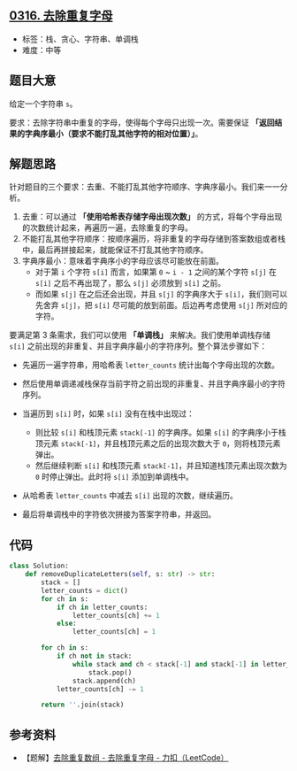 ## [0316. 去除重复字母](https://leetcode-cn.com/problems/remove-duplicate-letters/)

- 标签：栈、贪心、字符串、单调栈
- 难度：中等

## 题目大意

给定一个字符串 `s`。

要求：去除字符串中重复的字母，使得每个字母只出现一次。需要保证 **「返回结果的字典序最小（要求不能打乱其他字符的相对位置）」**。

## 解题思路

针对题目的三个要求：去重、不能打乱其他字符顺序、字典序最小。我们来一一分析。

1. 去重：可以通过 **「使用哈希表存储字母出现次数」** 的方式，将每个字母出现的次数统计起来，再遍历一遍，去除重复的字母。
2. 不能打乱其他字符顺序：按顺序遍历，将非重复的字母存储到答案数组或者栈中，最后再拼接起来，就能保证不打乱其他字符顺序。
3. 字典序最小：意味着字典序小的字母应该尽可能放在前面。
   - 对于第 `i` 个字符 `s[i]` 而言，如果第 `0` ~ `i - 1` 之间的某个字符 `s[j]` 在 `s[i]` 之后不再出现了，那么 `s[j]` 必须放到 `s[i]` 之前。
   - 而如果 `s[j]` 在之后还会出现，并且 `s[j]` 的字典序大于 `s[i]`，我们则可以先舍弃 `s[j]`，把 `s[i]` 尽可能的放到前面。后边再考虑使用 `s[j]` 所对应的字符。

要满足第 3 条需求，我们可以使用 **「单调栈」** 来解决。我们使用单调栈存储 `s[i]` 之前出现的非重复、并且字典序最小的字符序列。整个算法步骤如下：

- 先遍历一遍字符串，用哈希表 `letter_counts` 统计出每个字母出现的次数。
- 然后使用单调递减栈保存当前字符之前出现的非重复、并且字典序最小的字符序列。

- 当遍历到 `s[i]` 时，如果 `s[i]` 没有在栈中出现过：
  - 则比较 `s[i]` 和栈顶元素 `stack[-1]` 的字典序。如果 `s[i]` 的字典序小于栈顶元素 `stack[-1]`，并且栈顶元素之后的出现次数大于 `0`，则将栈顶元素弹出。
  - 然后继续判断 `s[i]` 和栈顶元素 `stack[-1]`，并且知道栈顶元素出现次数为 `0` 时停止弹出。此时将 `s[i]` 添加到单调栈中。
- 从哈希表 `letter_counts` 中减去 `s[i]` 出现的次数，继续遍历。
- 最后将单调栈中的字符依次拼接为答案字符串，并返回。

## 代码

```Python
class Solution:
    def removeDuplicateLetters(self, s: str) -> str:
        stack = []
        letter_counts = dict()
        for ch in s:
            if ch in letter_counts:
                letter_counts[ch] += 1
            else:
                letter_counts[ch] = 1

        for ch in s:
            if ch not in stack:
                while stack and ch < stack[-1] and stack[-1] in letter_counts and letter_counts[stack[-1]] > 0:
                    stack.pop()
                stack.append(ch)
            letter_counts[ch] -= 1

        return ''.join(stack)
```

## 参考资料

- 【题解】[去除重复数组 - 去除重复字母 - 力扣（LeetCode）](https://leetcode-cn.com/problems/remove-duplicate-letters/solution/qu-chu-zhong-fu-shu-zu-by-lu-shi-zhe-sokp/)
